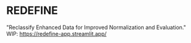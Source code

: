 # REDEFINE
 
 "Reclassify Enhanced Data for Improved Normalization and Evaluation."
WIP: https://redefine-app.streamlit.app/
